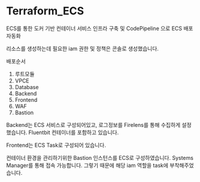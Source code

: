 # Terraform_ECS

ECS를 통한 도커 기반 컨테이너 서비스 인프라 구축 및 CodePipeline 으로 ECS 배포 자동화

리소스를 생성하는데 필요한 iam 권한 및 정책은 콘솔로 생성했습니다. 

배포순서 
1. 루트모듈
2. VPCE
3. Database
4. Backend
5. Frontend
6. WAF
7. Bastion

Backend는 ECS 서비스로 구성되어있고, 로그정보를 Firelens를 통해 수집하게 설정했습니다. Fluentbit 컨테이너를 포함하고 있습니다.

Frontend는 ECS Task로 구성되어 있습니다. 

컨테이너 환경을 관리하기위한 Bastion 인스턴스를 ECS로 구성하였습니다. Systems Manager를 통해 접속 가능합니다. 그렇기 때문에 해당 iam 역할을 task에 부착해주었습니다. 


